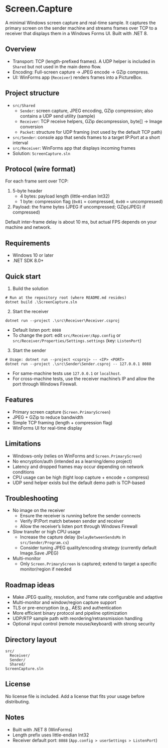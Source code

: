 # Screen.Capture

A minimal Windows screen capture and real-time sample. It captures the primary screen on the sender machine and streams frames over TCP to a receiver that displays them in a Windows Forms UI. Built with .NET 8.

## Overview

- Transport: TCP (length-prefixed frames). A UDP helper is included in `Shared` but not used in the main demo flow.
- Encoding: Full-screen capture → JPEG encode → GZip compress.
- UI: WinForms app (`Receiver`) renders frames into a PictureBox.

## Project structure

- `src/Shared`
  - `Sender`: screen capture, JPEG encoding, GZip compression; also contains a UDP send utility (sample)
  - `Receiver`: TCP receive helpers, GZip decompression, byte[] → Image conversion
  - `Packet`: structure for UDP framing (not used by the default TCP path)
- `src/Sender`: console app that sends frames to a target IP:Port at a short interval
- `src/Receiver`: WinForms app that displays incoming frames
- Solution: `ScreenCapture.sln`

## Protocol (wire format)

For each frame sent over TCP:

1) 5-byte header
   - 4 bytes: payload length (little-endian Int32)
   - 1 byte: compression flag (`0x01` = compressed, `0x00` = uncompressed)
2) Payload: the frame bytes (JPEG if uncompressed; GZip(JPEG) if compressed)

Default inter-frame delay is about 10 ms, but actual FPS depends on your machine and network.

## Requirements

- Windows 10 or later
- .NET SDK 8.0+

## Quick start

1) Build the solution

```pwsh
# Run at the repository root (where README.md resides)
dotnet build .\ScreenCapture.sln
```

2) Start the receiver

```pwsh
dotnet run --project .\src\Receiver\Receiver.csproj
```

- Default listen port: `8088`
- To change the port: edit `src/Receiver/App.config` or `src/Receiver/Properties/Settings.settings` (key: `ListenPort`)

3) Start the sender

```pwsh
# Usage: dotnet run --project <csproj> -- <IP> <PORT>
dotnet run --project .\src\Sender\Sender.csproj -- 127.0.0.1 8088
```

- For same-machine tests use `127.0.0.1` or `localhost`.
- For cross-machine tests, use the receiver machine’s IP and allow the port through Windows Firewall.

## Features

- Primary screen capture (`Screen.PrimaryScreen`)
- JPEG + GZip to reduce bandwidth
- Simple TCP framing (length + compression flag)
- WinForms UI for real-time display

## Limitations

- Windows-only (relies on WinForms and `Screen.PrimaryScreen`)
- No encryption/auth (intended as a learning/demo project)
- Latency and dropped frames may occur depending on network conditions
- CPU usage can be high (tight loop capture + encode + compress)
- UDP send helper exists but the default demo path is TCP-based

## Troubleshooting

- No image on the receiver
  - Ensure the receiver is running before the sender connects
  - Verify IP/Port match between sender and receiver
  - Allow the receiver’s listen port through Windows Firewall
- Slow transfer or high CPU usage
  - Increase the capture delay (`DelayBetweenSendsMs` in `src/Sender/Program.cs`)
  - Consider tuning JPEG quality/encoding strategy (currently default Image.Save JPEG)
- Multi-monitor
  - Only `Screen.PrimaryScreen` is captured; extend to target a specific monitor/region if needed

## Roadmap ideas

- Make JPEG quality, resolution, and frame rate configurable and adaptive
- Multi-monitor and window/region capture support
- TLS or pre-encryption (e.g., AES) and authentication
- More efficient binary protocol and pipeline optimization
- UDP/RTP sample path with reordering/retransmission handling
- Optional input control (remote mouse/keyboard) with strong security

## Directory layout

```
src/
  Receiver/
  Sender/
  Shared/
ScreenCapture.sln
```

## License

No license file is included. Add a license that fits your usage before distributing.

## Notes

- Built with .NET 8 (WinForms)
- Length prefix uses little-endian Int32
- Receiver default port: `8088` (`App.config > userSettings > ListenPort`)
